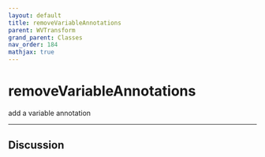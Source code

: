 ```yaml
---
layout: default
title: removeVariableAnnotations
parent: WVTransform
grand_parent: Classes
nav_order: 184
mathjax: true
---
```


#  removeVariableAnnotations

add a variable annotation


---

## Discussion

  
